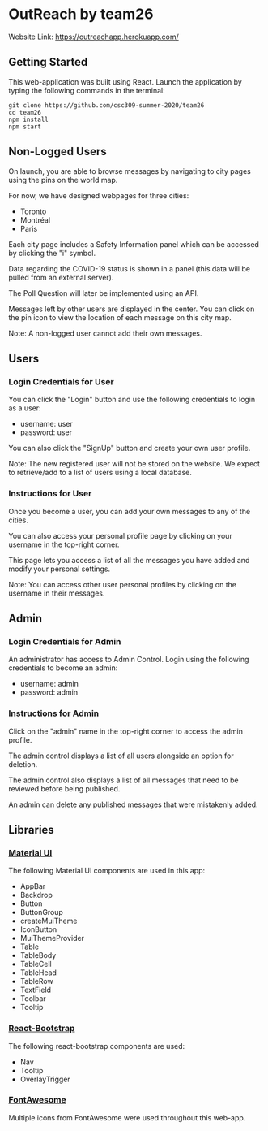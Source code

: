 # OutReach by team26

Website Link: https://outreachapp.herokuapp.com/

## Getting Started

This web-application was built using React. Launch the application by typing the following commands in the terminal:
```
git clone https://github.com/csc309-summer-2020/team26
cd team26
npm install
npm start
```
## Non-Logged Users
On launch, you are able to browse messages by navigating to city pages using the pins on the world map.  

For now, we have designed webpages for three cities:
* Toronto
* Montréal
* Paris

Each city page includes a Safety Information panel which can be accessed by clicking the "i" symbol.  

Data regarding the COVID-19 status is shown in a panel (this data will be pulled from an external server).  

The Poll Question will later be implemented using an API.  

Messages left by other users are displayed in the center. You can click on the pin icon to view the location of each message on this city map.  

Note: A non-logged user cannot add their own messages.

## Users

### Login Credentials for User

You can click the "Login" button and use the following credentials to login as a user:
* username: user
* password: user

You can also click the "SignUp" button and create your own user profile.  

Note: The new registered user will not be stored on the website. We expect to retrieve/add to a list of users using a local database.  

### Instructions for User

Once you become a user, you can add your own messages to any of the cities.  

You can also access your personal profile page by clicking on your username in the top-right corner.  

This page lets you access a list of all the messages you have added and modify your personal settings.  

Note: You can access other user personal profiles by clicking on the username in their messages.  

## Admin

### Login Credentials for Admin

An administrator has access to Admin Control. Login using the following credentials to become an admin:
* username: admin
* password: admin

### Instructions for Admin

Click on the "admin" name in the top-right corner to access the admin profile.  

The admin control displays a list of all users alongside an option for deletion.  

The admin control also displays a list of all messages that need to be reviewed before being published.  

An admin can delete any published messages that were mistakenly added.  

## Libraries

### [Material UI](https://material-ui.com/)

The following Material UI components are used in this app:
* AppBar
* Backdrop
* Button
* ButtonGroup
* createMuiTheme
* IconButton
* MuiThemeProvider
* Table
* TableBody
* TableCell
* TableHead
* TableRow
* TextField
* Toolbar
* Tooltip

### [React-Bootstrap](https://react-bootstrap.github.io/)

The following react-bootstrap components are used:
* Nav
* Tooltip
* OverlayTrigger

### [FontAwesome](https://fontawesome.com/)

Multiple icons from FontAwesome were used throughout this web-app.

